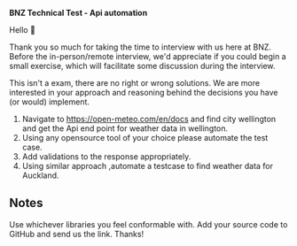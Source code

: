 **BNZ Technical Test - Api automation**

Hello 👋

Thank you so much for taking the time to interview with us here at BNZ. Before the in-person/remote interview, we'd appreciate if you could begin a small exercise, which will facilitate some discussion during the interview.

This isn't a exam, there are no right or wrong solutions. We are more interested in your approach and reasoning behind the decisions you have (or would) implement.

1.	Navigate to  https://open-meteo.com/en/docs  and find city wellington and get the Api end point for weather data in wellington.
2.	Using any opensource tool of your choice please automate  the test case.
3.	Add validations to the response appropriately.
4.	Using similar approach ,automate a testcase to find weather data for Auckland.

   
Notes
-
Use whichever libraries you feel conformable with.
Add your source code to GitHub and send us the link.
Thanks!

